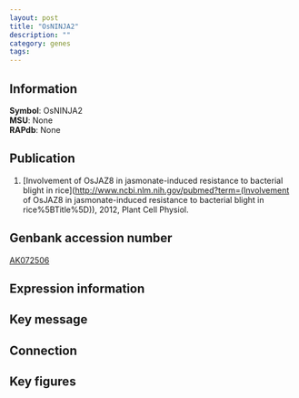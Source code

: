 ```yaml
---
layout: post
title: "OsNINJA2"
description: ""
category: genes
tags: 
---
```


## Information
__Symbol__: OsNINJA2  
__MSU__: None  
__RAPdb__: None  

## Publication
1. [Involvement of OsJAZ8 in jasmonate-induced resistance to bacterial blight in rice](http://www.ncbi.nlm.nih.gov/pubmed?term=(Involvement of OsJAZ8 in jasmonate-induced resistance to bacterial blight in rice%5BTitle%5D)), 2012, Plant Cell Physiol.

## Genbank accession number
[AK072506](http://www.ncbi.nlm.nih.gov/nuccore/AK072506)

## Expression information

## Key message

## Connection

## Key figures


